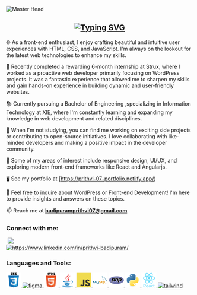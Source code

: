 ![Master Head](https://wallpaperaccess.com/full/9226862.gif)
<h2 align="center"><a href="https://git.io/typing-svg"><img src="https://readme-typing-svg.demolab.com?font=Fira+Code&weight=600&size=40&pause=1000&color=B92FEE&background=FFFFFF00&center=true&vCenter=true&width=800&height=90&lines=Greetings+%2Cfellow+developers!+;I'm+Prithvi+Badipuram%F0%9F%98%8E;Front-End+Developer%F0%9F%91%A8%F0%9F%8F%BD%E2%80%8D%F0%9F%92%BB" alt="Typing SVG" /></a></h2>

🌐 As a front-end enthusiast, I enjoy crafting beautiful and intuitive user experiences with HTML, CSS, and JavaScript. I'm always on the lookout for the latest web technologies to enhance my skills.

🏢 Recently completed a rewarding 6-month internship at Strux, where I worked as a proactive web developer primarily focusing on WordPress projects. It was a fantastic experience that allowed me to sharpen my skills and gain hands-on experience in building dynamic and user-friendly websites.

📚 Currently pursuing a Bachelor of Engineering ,specializing in Information Technology at XIE, where I'm constantly learning and expanding my knowledge in web development and related disciplines.

💼 When I'm not studying, you can find me working on exciting side projects or contributing to open-source initiatives. I love collaborating with like-minded developers and making a positive impact in the developer community.

🚀 Some of my areas of interest include responsive design, UI/UX, and exploring modern front-end frameworks like React and Angularjs.


🖥️ See my portfolio at [https://prithvi-07-portfolio.netlify.app/)

💬 Feel free to inquire about WordPress or Front-end Development! I'm here to provide insights and answers on these topics.

📫 Reach me at **badipuramprithvi07@gmail.com**

<h3 align="left">Connect with me:</h3>
<p align="left">
<p><img align="right" width="500" src="https://www.web24zone.com/wp-content/uploads/2022/10/46207-programmer-1.gif" /></p>
<a href="https://linkedin.com/in/https://www.linkedin.com/in/prithvi-badipuram/" target="blank"><img align="center" src="https://raw.githubusercontent.com/rahuldkjain/github-profile-readme-generator/master/src/images/icons/Social/linked-in-alt.svg" alt="https://www.linkedin.com/in/prithvi-badipuram/" height="30" width="40" /></a>
</p>

<h3 align="left">Languages and Tools:</h3>
<p align="left"> <a href="https://www.w3schools.com/css/" target="_blank" rel="noreferrer"> <img src="https://raw.githubusercontent.com/devicons/devicon/master/icons/css3/css3-original-wordmark.svg" alt="css3" width="40" height="40"/> </a> <a href="https://www.figma.com/" target="_blank" rel="noreferrer"> <img src="https://www.vectorlogo.zone/logos/figma/figma-icon.svg" alt="figma" width="40" height="40"/> </a> <a href="https://www.w3.org/html/" target="_blank" rel="noreferrer"> <img src="https://raw.githubusercontent.com/devicons/devicon/master/icons/html5/html5-original-wordmark.svg" alt="html5" width="40" height="40"/> </a> <a href="https://www.java.com" target="_blank" rel="noreferrer"> <img src="https://raw.githubusercontent.com/devicons/devicon/master/icons/java/java-original.svg" alt="java" width="40" height="40"/> </a> <a href="https://developer.mozilla.org/en-US/docs/Web/JavaScript" target="_blank" rel="noreferrer"> <img src="https://raw.githubusercontent.com/devicons/devicon/master/icons/javascript/javascript-original.svg" alt="javascript" width="40" height="40"/> </a> <a href="https://www.mysql.com/" target="_blank" rel="noreferrer"> <img src="https://raw.githubusercontent.com/devicons/devicon/master/icons/mysql/mysql-original-wordmark.svg" alt="mysql" width="40" height="40"/> </a> <a href="https://www.php.net" target="_blank" rel="noreferrer"> <img src="https://raw.githubusercontent.com/devicons/devicon/master/icons/php/php-original.svg" alt="php" width="40" height="40"/> </a> <a href="https://www.python.org" target="_blank" rel="noreferrer"> <img src="https://raw.githubusercontent.com/devicons/devicon/master/icons/python/python-original.svg" alt="python" width="40" height="40"/> </a> <a href="https://reactjs.org/" target="_blank" rel="noreferrer"> <img src="https://raw.githubusercontent.com/devicons/devicon/master/icons/react/react-original-wordmark.svg" alt="react" width="40" height="40"/> </a> <a href="https://tailwindcss.com/" target="_blank" rel="noreferrer"> <img src="https://www.vectorlogo.zone/logos/tailwindcss/tailwindcss-icon.svg" alt="tailwind" width="40" height="40"/> </a> </p>
